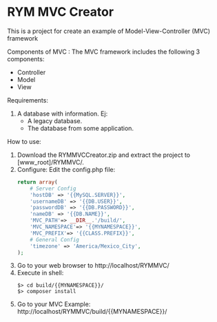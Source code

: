 # RYM MVC Creator


This is a project for create an example of Model-View-Controller (MVC) framework

Components of MVC :
The MVC framework includes the following 3 components:

* Controller
* Model
* View

Requirements:
   1. A database with information. Ej: 
      - A legacy database.
      - The database from some application.

How to use:

1. Download the RYMMVCCreator.zip and extract the project to [www_root]/RYMMVC/.
1. Configure: Edit the config.php file:
    ```php
    return array(
        # Server Config
        'hostDB' => '{{MySQL.SERVER}}',
        'usernameDB' => '{{DB.USER}}',
        'passwordDB' => '{{DB.PASSWORD}}',
        'nameDB' => '{{DB.NAME}}',
        'MVC_PATH'=> __DIR__.'/build/',
        'MVC_NAMESPACE'=> '{{MYNAMESPACE}}',
        'MVC_PREFIX'=> '{{CLASS.PREFIX}}',
        # General Config
        'timezone' => 'America/Mexico_City',
    );
    ```
1. Go to your web browser to http://localhost/RYMMVC/
1. Execute in shell:
    ```
    $> cd build/{{MYNAMESPACE}}/
    $> composer install
    ```
1. Go to your MVC Example: http://localhost/RYMMVC/build/{{MYNAMESPACE}}/
